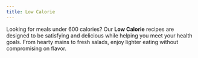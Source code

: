 ```yaml
---
title: Low Calorie
---
```


Looking for meals under 600 calories? Our **Low Calorie** recipes are designed to be satisfying and delicious while helping you meet your health goals. From hearty mains to fresh salads, enjoy lighter eating without compromising on flavor.
